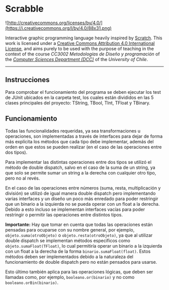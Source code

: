 # Scrabble

![http://creativecommons.org/licenses/by/4.0/](https://i.creativecommons.org/l/by/4.0/88x31.png)

Interactive graphic programming language heavily inspired by 
[Scratch](https://scratch.mit.edu).
This work is licensed under a
[Creative Commons Attribution 4.0 International License](http://creativecommons.org/licenses/by/4.0/), 
and aims purely to be used with the purpose of teaching in the context of the course 
_CC3002 Metodologías de Diseño y programación_ of the 
[_Computer Sciences Department (DCC)_](https://www.dcc.uchile.cl) of the 
_University of Chile_.

---

## Instrucciones

Para comprobar el funcionamiento del programa se deben ejecutar los test de JUnit ubicados en la carpeta test,
los cuales están divididos en las 5 clases principales del proyecto: TString, TBool, TInt, TFloat y TBinary.

## Funcionamiento

Todas las funcionalidades requeridas, ya sea transformaciones u operaciones, son implementadas a través de
interfaces para dejar de forma más explícita los métodos que cada tipo debe implementar, además del orden en
que estos se pueden realizar (en el caso de las operaciones entre dos tipos). 

Para implementar las distintas operaciones entre dos tipos se utilizó el método de double dispatch, 
salvo en el caso de la suma de un string, ya que solo se permite sumar un string a la derecha con 
cualquier otro tipo, pero no al revés. 

En el caso de las operaciones entre números (suma, resta, multiplicación y división) se utilizó de igual
manera double dispatch pero implementando varias interfaces y un diseño un poco más enredado para poder
restringir que un binario a la izquierda no se pueda operar con un float a la derecha. Debido a esto incluso
se implementan interfaces vacías para poder restringir o permitir las operaciones entre distintos tipos.

**Importante:** Hay que tomar en cuenta que todas las operaciones están pensadas para ocuparse con su nombre
general, por ejemplo, `objeto.suma(otroObjeto)` o `objeto.resta(otroObjeto)`, ya que al utilizar
double dispatch se implementan métodos específicos como `objeto.sumaFloat(TFloat)`, lo cual 
permitiría operar un binario a la izquierda con un float a la derecha de la forma
`binario.sumaFloat(float)`. Estos métodos deben ser implementados debido a la naturaleza del
funcionamiento de double dispatch pero no están pensados para usarse. 

Esto último también aplica para las operaciones lógicas, que deben ser llamadas como, por ejemplo, 
`booleano.or(binario)` y no como `booleano.orBin(binario)`.


